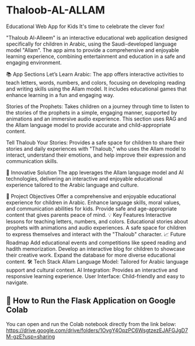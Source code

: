 # Thaloob-AL-ALLAM
Educational Web App for Kids
It's time to celebrate the clever fox!

"Thaloub Al-Alleem" is an interactive educational web application designed specifically for children in Arabic, using the Saudi-developed language model "Allam". The app aims to provide a comprehensive and enjoyable learning experience, combining entertainment and education in a safe and engaging environment.

📚 App Sections
Let’s Learn Arabic: The app offers interactive activities to teach letters, words, numbers, and colors, focusing on developing reading and writing skills using the Allam model. It includes educational games that enhance learning in a fun and engaging way.

Stories of the Prophets: Takes children on a journey through time to listen to the stories of the prophets in a simple, engaging manner, supported by animations and an immersive audio experience. This section uses RAG and the Allam language model to provide accurate and child-appropriate content.

Tell Thaloub Your Stories: Provides a safe space for children to share their stories and daily experiences with "Thaloub," who uses the Allam model to interact, understand their emotions, and help improve their expression and communication skills.

🚀 Innovative Solution
The app leverages the Allam language model and AI technologies, delivering an interactive and enjoyable educational experience tailored to the Arabic language and culture.

🎯 Project Objectives
Offer a comprehensive and enjoyable educational experience for children in Arabic.
Enhance language skills, moral values, and communication abilities for kids.
Provide safe and age-appropriate content that gives parents peace of mind.
💡 Key Features
Interactive lessons for teaching letters, numbers, and colors.
Educational stories about prophets with animations and audio experiences.
A safe space for children to express themselves and interact with the "Thaloub" character.
📈 Future Roadmap
Add educational events and competitions like speed reading and hadith memorization.
Develop an interactive blog for children to showcase their creative work.
Expand the database for more diverse educational content.
🛠️ Tech Stack
Allam Language Model: Tailored for Arabic language support and cultural context.
AI Integration: Provides an interactive and responsive learning experience.
User Interface: Child-friendly and easy to navigate.


## 🚀 How to Run the Flask Application on Google Colab

You can open and run the Colab notebook directly from the link below:
https://drive.google.com/drive/folders/1OvgY4OpzPC6WsgtzezEJAFGJgD7M-gzE?usp=sharing
